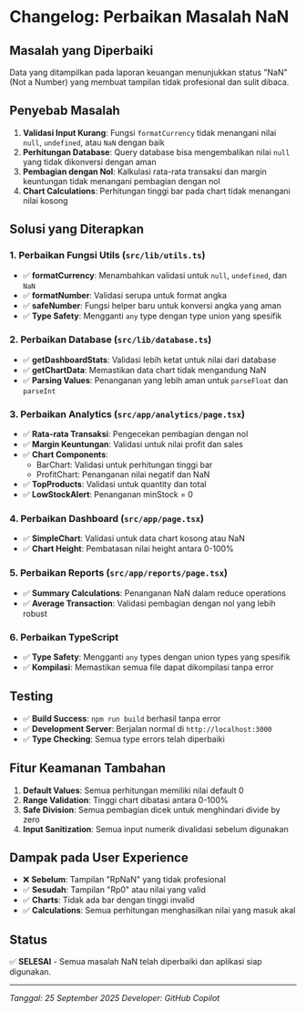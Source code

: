 # Changelog: Perbaikan Masalah NaN

## Masalah yang Diperbaiki
Data yang ditampilkan pada laporan keuangan menunjukkan status "NaN" (Not a Number) yang membuat tampilan tidak profesional dan sulit dibaca.

## Penyebab Masalah
1. **Validasi Input Kurang**: Fungsi `formatCurrency` tidak menangani nilai `null`, `undefined`, atau `NaN` dengan baik
2. **Perhitungan Database**: Query database bisa mengembalikan nilai `null` yang tidak dikonversi dengan aman
3. **Pembagian dengan Nol**: Kalkulasi rata-rata transaksi dan margin keuntungan tidak menangani pembagian dengan nol
4. **Chart Calculations**: Perhitungan tinggi bar pada chart tidak menangani nilai kosong

## Solusi yang Diterapkan

### 1. Perbaikan Fungsi Utils (`src/lib/utils.ts`)
- ✅ **formatCurrency**: Menambahkan validasi untuk `null`, `undefined`, dan `NaN`
- ✅ **formatNumber**: Validasi serupa untuk format angka
- ✅ **safeNumber**: Fungsi helper baru untuk konversi angka yang aman
- ✅ **Type Safety**: Mengganti `any` type dengan type union yang spesifik

### 2. Perbaikan Database (`src/lib/database.ts`)
- ✅ **getDashboardStats**: Validasi lebih ketat untuk nilai dari database
- ✅ **getChartData**: Memastikan data chart tidak mengandung NaN
- ✅ **Parsing Values**: Penanganan yang lebih aman untuk `parseFloat` dan `parseInt`

### 3. Perbaikan Analytics (`src/app/analytics/page.tsx`)
- ✅ **Rata-rata Transaksi**: Pengecekan pembagian dengan nol
- ✅ **Margin Keuntungan**: Validasi untuk nilai profit dan sales
- ✅ **Chart Components**: 
  - BarChart: Validasi untuk perhitungan tinggi bar
  - ProfitChart: Penanganan nilai negatif dan NaN
- ✅ **TopProducts**: Validasi untuk quantity dan total
- ✅ **LowStockAlert**: Penanganan minStock = 0

### 4. Perbaikan Dashboard (`src/app/page.tsx`)
- ✅ **SimpleChart**: Validasi untuk data chart kosong atau NaN
- ✅ **Chart Height**: Pembatasan nilai height antara 0-100%

### 5. Perbaikan Reports (`src/app/reports/page.tsx`)
- ✅ **Summary Calculations**: Penanganan NaN dalam reduce operations
- ✅ **Average Transaction**: Validasi pembagian dengan nol yang lebih robust

### 6. Perbaikan TypeScript
- ✅ **Type Safety**: Mengganti `any` types dengan union types yang spesifik
- ✅ **Kompilasi**: Memastikan semua file dapat dikompilasi tanpa error

## Testing
- ✅ **Build Success**: `npm run build` berhasil tanpa error
- ✅ **Development Server**: Berjalan normal di `http://localhost:3000`
- ✅ **Type Checking**: Semua type errors telah diperbaiki

## Fitur Keamanan Tambahan
1. **Default Values**: Semua perhitungan memiliki nilai default 0
2. **Range Validation**: Tinggi chart dibatasi antara 0-100%
3. **Safe Division**: Semua pembagian dicek untuk menghindari divide by zero
4. **Input Sanitization**: Semua input numerik divalidasi sebelum digunakan

## Dampak pada User Experience
- ❌ **Sebelum**: Tampilan "RpNaN" yang tidak profesional
- ✅ **Sesudah**: Tampilan "Rp0" atau nilai yang valid
- ✅ **Charts**: Tidak ada bar dengan tinggi invalid
- ✅ **Calculations**: Semua perhitungan menghasilkan nilai yang masuk akal

## Status
✅ **SELESAI** - Semua masalah NaN telah diperbaiki dan aplikasi siap digunakan.

---
*Tanggal: 25 September 2025*
*Developer: GitHub Copilot*